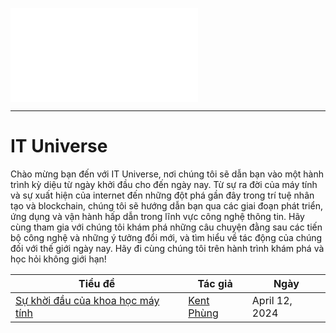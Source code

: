 ![markdown](./../../shared/lang/main.md)

---

# IT Universe

Chào mừng bạn đến với IT Universe, nơi chúng tôi sẽ dẫn bạn vào một hành trình kỳ diệu từ ngày khởi đầu cho đến ngày nay. Từ sự ra đời của máy tính và sự xuất hiện của internet đến những đột phá gần đây trong trí tuệ nhân tạo và blockchain, chúng tôi sẽ hướng dẫn bạn qua các giai đoạn phát triển, ứng dụng và vận hành hấp dẫn trong lĩnh vực công nghệ thông tin. Hãy cùng tham gia với chúng tôi khám phá những câu chuyện đằng sau các tiến bộ công nghệ và những ý tưởng đổi mới, và tìm hiểu về tác động của chúng đối với thế giới ngày nay. Hãy đi cùng chúng tôi trên hành trình khám phá và học hỏi không giới hạn!

| Tiểu đề                               | Tác giả                                                          | Ngày           |
| ----------------------------------- | --------------------------------------------------------------- | -------------- |
| [Sự khời đầu của khoa học máy tính] | [Kent Phùng](https://www.linkedin.com/in/kent-phung-9a5400220/) | April 12, 2024 |

[Sự khời đầu của khoa học máy tính]: "./../../posts/the_beginning/vn/main.md